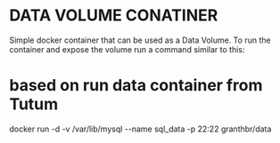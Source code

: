 # DATA VOLUME CONATINER 

Simple docker container that can be used as a Data Volume. 
To run the container and expose the volume run a command similar to this:

# based on run data container from Tutum
docker run -d -v /var/lib/mysql --name sql_data -p 22:22 granthbr/data
